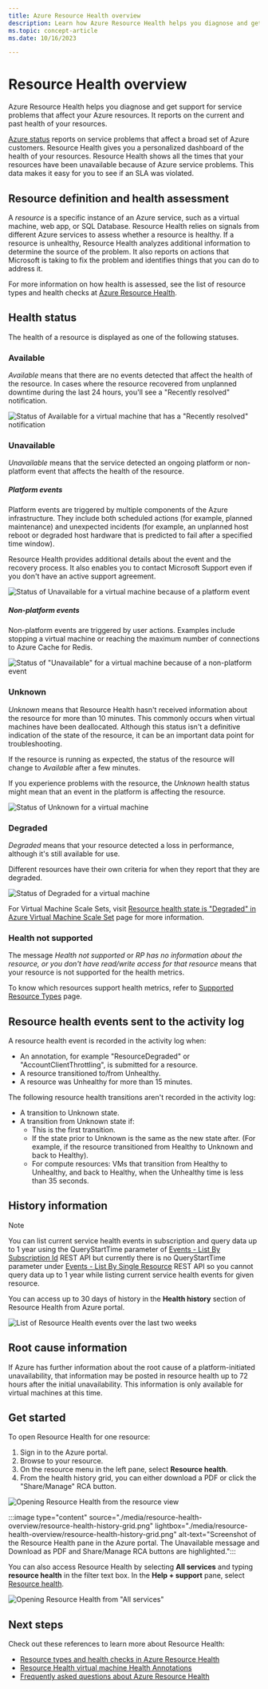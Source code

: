 ```yaml
---
title: Azure Resource Health overview
description: Learn how Azure Resource Health helps you diagnose and get support for service problems that affect your Azure resources.
ms.topic: concept-article
ms.date: 10/16/2023

---
```

# Resource Health overview
 
Azure Resource Health helps you diagnose and get support for service problems that affect your Azure resources. It reports on the current and past health of your resources.

[Azure status](https://azure.status.microsoft) reports on service problems that affect a broad set of Azure customers. Resource Health gives you a personalized dashboard of the health of your resources. Resource Health shows all the times that your resources have been unavailable because of Azure service problems. This data makes it easy for you to see if an SLA was violated.

## Resource definition and health assessment

A *resource* is a specific instance of an Azure service, such as a virtual machine, web app, or SQL Database. Resource Health relies on signals from different Azure services to assess whether a resource is healthy. If a resource is unhealthy, Resource Health analyzes additional information to determine the source of the problem. It also reports on actions that Microsoft is taking to fix the problem and identifies things that you can do to address it.

For more information on how health is assessed, see the list of resource types and health checks at [Azure Resource Health](resource-health-checks-resource-types.md).

## Health status

The health of a resource is displayed as one of the following statuses.

### Available

*Available* means that there are no events detected that affect the health of the resource. In cases where the resource recovered from unplanned downtime during the last 24 hours, you'll see a "Recently resolved" notification.

![Status of *Available* for a virtual machine that has a "Recently resolved" notification](./media/resource-health-overview/Available.png)

### Unavailable

*Unavailable* means that the service detected an ongoing platform or non-platform event that affects the health of the resource.

##### Platform events

Platform events are triggered by multiple components of the Azure infrastructure. They include both scheduled actions (for example, planned maintenance) and unexpected incidents (for example, an unplanned host reboot or degraded host hardware that is predicted to fail after a specified time window).

Resource Health provides additional details about the event and the recovery process. It also enables you to contact Microsoft  Support even if you don't have an active support agreement.

![Status of *Unavailable* for a virtual machine because of a platform event](./media/resource-health-overview/Unavailable.png)

##### Non-platform events

Non-platform events are triggered by user actions. Examples include stopping a virtual machine or reaching the maximum number of connections to Azure Cache for Redis.

![Status of "Unavailable" for a virtual machine because of a non-platform event](./media/resource-health-overview/Unavailable_NonPlatform.png)

### Unknown

*Unknown* means that Resource Health hasn't received information about the resource for more than 10 minutes. This commonly occurs when virtual machines have been deallocated. Although this status isn't a definitive indication of the state of the resource, it can be an important data point for troubleshooting.

If the resource is running as expected, the status of the resource will change to *Available* after a few minutes.

If you experience problems with the resource, the *Unknown* health status might mean that an event in the platform is affecting the resource.

![Status of *Unknown* for a virtual machine](./media/resource-health-overview/Unknown.png)

### Degraded

*Degraded* means that your resource detected a loss in performance, although it's still available for use.

Different resources have their own criteria for when they report that they are degraded.

![Status of *Degraded* for a virtual machine](./media/resource-health-overview/degraded.png)

For Virtual Machine Scale Sets, visit [Resource health state is "Degraded" in Azure Virtual Machine Scale Set](/troubleshoot/azure/virtual-machine-scale-sets/resource-health-degraded-state) page for more information.

### Health not supported

The message *Health not supported* or *RP has no information about the resource, or you don't have read/write access for that resource* means that your resource is not supported for the health metrics.

To know which resources support health metrics, refer to [Supported Resource Types](resource-health-checks-resource-types.md) page.

## Resource health events sent to the activity log

A resource health event is recorded in the activity log when:
- An annotation, for example "ResourceDegraded" or "AccountClientThrottling", is submitted for a resource.
- A resource transitioned to/from Unhealthy.
- A resource was Unhealthy for more than 15 minutes.

The following resource health transitions aren't recorded in the activity log:
- A transition to Unknown state.
- A transition from Unknown state if:
    - This is the first transition.
    - If the state prior to Unknown is the same as the new state after. (For example, if the resource transitioned from Healthy to Unknown and back to Healthy).
    - For compute resources: VMs that transition from Healthy to Unhealthy, and back to Healthy, when the Unhealthy time is less than 35 seconds.

## History information

> [!NOTE]
> You can list current service health events in subscription and query data up to 1 year using the QueryStartTime parameter of [Events - List By Subscription Id](/rest/api/resourcehealth/2022-05-01/events/list-by-subscription-id) REST API but currently there is no QueryStartTime parameter under [Events - List By Single Resource](/rest/api/resourcehealth/2022-05-01/events/list-by-single-resource) REST API so you cannot query data up to 1 year while listing current service health events for given resource.
 
You can access up to 30 days of history in the **Health history** section of Resource Health from Azure portal.

![List of Resource Health events over the last two weeks](./media/resource-health-overview/history-blade.png)

## Root cause information

If Azure has further information about the root cause of a platform-initiated unavailability, that information may be posted in resource health up to 72 hours after the initial unavailability. This information is only available for virtual machines at this time. 

## Get started

To open Resource Health for one resource:

1. Sign in to the Azure portal.
2. Browse to your resource.
3. On the resource menu in the left pane, select **Resource health**.
4. From the health history grid, you can either download a PDF or click the "Share/Manage" RCA button.

![Opening Resource Health from the resource view](./media/resource-health-overview/from-resource-blade.png)

:::image type="content" source="./media/resource-health-overview/resource-health-history-grid.png" lightbox="./media/resource-health-overview/resource-health-history-grid.png" alt-text="Screenshot of the Resource Health pane in the Azure portal. The Unavailable message and Download as PDF and Share/Manage RCA buttons are highlighted.":::

You can also access Resource Health by selecting **All services** and typing **resource health** in the filter text box. In the **Help + support** pane, select [Resource health](https://portal.azure.com/#blade/Microsoft_Azure_Monitoring/AzureMonitoringBrowseBlade/resourceHealth).

![Opening Resource Health from "All services"](./media/resource-health-overview/FromOtherServices.png)

## Next steps

Check out these references to learn more about Resource Health:
-  [Resource types and health checks in Azure Resource Health](resource-health-checks-resource-types.md)
-  [Resource Health virtual machine Health Annotations](resource-health-vm-annotation.md)
-  [Frequently asked questions about Azure Resource Health](resource-health-faq.yml)
